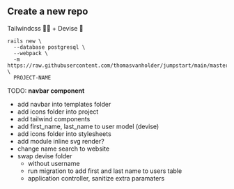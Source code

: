
## Create a new repo

Tailwindcss 🏳️‍🌈 + Devise 🔐
```
rails new \
  --database postgresql \
  --webpack \
  -m https://raw.githubusercontent.com/thomasvanholder/jumpstart/main/master.rb \
  PROJECT-NAME
```


TODO:
**navbar component**
- add navbar into templates folder
- add icons folder into project
- add tailwind components
- add first_name, last_name to user model (devise)
- add icons folder into stylesheets
- add module inline svg render?
- change name search to website
- swap devise folder
  - without username
  - run migration to add first and last name to users table
  - application controller, sanitize extra paramaters
